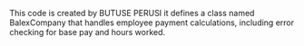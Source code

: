 This code is created by BUTUSE PERUSI 
it defines a class named BalexCompany that handles employee payment calculations,
including error checking for base pay and hours worked.
